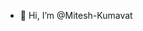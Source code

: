- 👋 Hi, I’m @Mitesh-Kumavat
  
<!---
Mitesh-Kumavat/Mitesh-Kumavat is a ✨ special ✨ repository because its `README.md` (this file) appears on your GitHub profile.
You can click the Preview link to take a look at your changes.
--->
